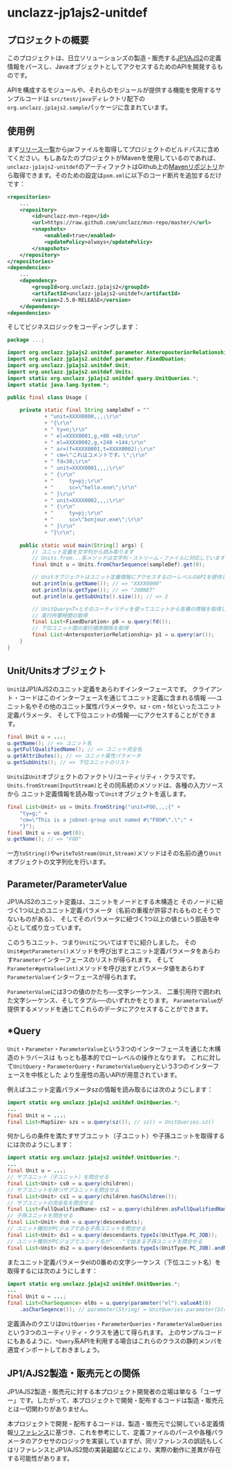 # unclazz-jp1ajs2-unitdef

## プロジェクトの概要

このプロジェクトは、日立ソリューションズの製造・販売する[JP1/AJS2](http://www.hitachi-solutions.co.jp/jp1/sp/?cid=aws0004461)の定義情報をパースし、JavaオブジェクトとしてアクセスするためのAPIを開発するものです。

APIを構成するモジュールや、それらのモジュールが提供する機能を使用するサンプルコードは
`src/test/java`ディレクトリ配下の`org.unclazz.jp1ajs2.sample`パッケージに含まれています。

## 使用例

まず[リリース一覧](https://github.com/unclazz/unclazz-jp1ajs2-unitdef/releases)からjarファイルを取得してプロジェクトのビルドパスに含めてください。もしあなたのプロジェクトがMavenを使用しているのであれば、`unclazz-jp1ajs2-unitdef`のアーティファクトはGithub上の[Mavenリポジトリ](https://github.com/unclazz/mvn-repo)から取得できます。そのための設定は`pom.xml`に以下のコード断片を追加するだけです：
```xml
<repositories>
	...
	<repository>
		<id>unclazz-mvn-repo</id>
		<url>https://raw.github.com/unclazz/mvn-repo/master/</url>
		<snapshots>
			<enabled>true</enabled>
			<updatePolicy>always</updatePolicy>
		</snapshots>
	</repository>
</repositories>
<dependencies>
	...
	<dependency>
		<groupId>org.unclazz.jp1ajs2</groupId>
		<artifactId>unclazz-jp1ajs2-unitdef</artifactId>
		<version>2.5.0-RELEASE</version>
	</dependency>
<dependencies>
```

そしてビジネスロジックをコーディングします：
```java
package ...;

import org.unclazz.jp1ajs2.unitdef.parameter.AnteroposteriorRelationship;
import org.unclazz.jp1ajs2.unitdef.parameter.FixedDuation;
import org.unclazz.jp1ajs2.unitdef.Unit;
import org.unclazz.jp1ajs2.unitdef.Units;
import static org.unclazz.jp1ajs2.unitdef.query.UnitQueries.*;
import static java.lang.System.*;

public final class Usage {
	
	private static final String sampleDef = ""
			+ "unit=XXXX0000,,,;\r\n"
			+ "{\r\n"
			+ "	ty=n;\r\n"
			+ "	el=XXXX0001,g,+80 +48;\r\n" 
			+ "	el=XXXX0002,g,+240 +144;\r\n"
			+ "	ar=(f=XXXX0001,t=XXXX0002);\r\n" 
			+ "	cm=\"これはコメントです。\";\r\n"
			+ "	fd=30;\r\n"
			+ "	unit=XXXX0001,,,;\r\n"
			+ "	{\r\n"
			+ "		ty=pj;\r\n"
			+ "		sc=\"hello.exe\";\r\n"
			+ "	}\r\n"
			+ "	unit=XXXX0002,,,;\r\n"
			+ "	{\r\n"
			+ "		ty=pj;\r\n" 
			+ "		sc=\"bonjour.exe\";\r\n"
			+ "	}\r\n"
			+ "}\r\n";
	
	public static void main(String[] args) {
		// ユニット定義を文字列から読み取ります
		// Units.from...系メソッドは文字列・ストリーム・ファイルに対応しています
		final Unit u = Units.fromCharSequence(sampleDef).get(0);

		// Unitオブジェクトはユニット定義情報にアクセスするローレベルのAPIを提供します
		out.println(u.getName()); // => "XXXX0000"
		out.println(u.getType()); // => "JOBNET"
		out.println(u.getSubUnits().size()); // => 2

		// UnitQuery<T>とそのユーティリティを使ってユニットから各種の情報を取得します
		// 実行所要時間の取得
		final List<FixedDuration> p0 = u.query(fd());
		// 下位ユニット間の実行順序関係を取得
		final List<AnteroposteriorRelationship> p1 = u.query(ar());
	}
}

```

## Unit/Unitsオブジェクト

`Unit`はJP1/AJS2のユニット定義をあらわすインターフェースです。
クライアント・コードはこのインターフェースを通じてユニット定義に含まれる情報
──ユニット名やその他のユニット属性パラメータや、sz・cm・fdといったユニット定義パラメータ、
そして下位ユニットの情報──にアクセスすることができます。

```java
final Unit u = ...;
u.getName(); // => ユニット名
u.getFullQualifiedName(); // => ユニット完全名
u.getAttributes(); // => ユニット属性パラメータ
u.getSubUnits(); // => 下位ユニットのリスト
```

`Units`は`Unit`オブジェクトのファクトリ/ユーティリティ・クラスです。
`Units.fromStream(InputStream)`とその同系統のメソッドは、各種の入力ソースから
ユニット定義情報を読み取って`Unit`オブジェクトを返します。

```java
final List<Unit> us = Units.fromString("unit=FOO,,,;{" +
    "ty=g;" + 
    "cm=\"This is a jobnet-group unit named #\"FOO#\".\";" + 
    "}");
final Unit u = us.get(0);
u.getName(); // => "FOO"
```

一方`toString()`や`writeToStream(Unit,Stream)`メソッドはその名前の通り`Unit`オブジェクトの文字列化を行います。

## Parameter/ParameterValue

JP1/AJS2のユニット定義は、ユニットをノードとする木構造と
そのノードに紐づく1つ以上のユニット定義パラメータ（名前の重複が許容されるものとそうでないものがある）、
そしてそのパラメータに紐づく1つ以上の値という部品を中心として成り立っています。

このうちユニット、つまり`Unit`についてはすでに紹介しました。
その`Unit#getParameters()`メソッドを呼び出すとユニット定義パラメータをあらわす`Parameter`インターフェースのリストが得られます。
そして`Parameter#getValue(int)`メソッドを呼び出すとパラメータ値をあらわす`ParameterValue`インターフェースが得られます。

`ParameterValue`には3つの値のかたち──文字シーケンス、
二重引用符で囲われた文字シーケンス、そしてタプル──のいずれかをとります。
`ParameterValue`が提供するメソッドを通じてこれらのデータにアクセスすることができます。

## *Query

`Unit`・`Parameter`・`ParameterValue`という3つのインターフェースを通じた木構造のトラバースは
もっとも基本的でローレベルの操作となります。
これに対して`UnitQuery`・`ParameterQuery`・`ParameterValueQuery`という3つのインターフェースを中核とした
より生産性の高いAPIが用意されています。

例えばユニット定義パラメータszの情報を読み取るには次のようにします：

```java
import static org.unclazz.jp1ajs2.unitdef.UnitQueries.*;
...
final Unit u = ...;
final List<MapSize> szs = u.query(sz()); // sz() = UnitQueries.sz()
```

何かしらの条件を満たすサブユニット（子ユニット）や子孫ユニットを取得するには次のようにします：

```java
import static org.unclazz.jp1ajs2.unitdef.UnitQueries.*;
...
final Unit u = ...;
// サブユニット（子ユニット）を問合せる
final List<Unit> cs0 = u.query(children);
// サブユニットを持つサブユニットを問合せる
final List<Unit> cs1 = u.query(children.hasChildren());
// サブユニットの完全名を問合せる
final List<FullQualifiedName> cs2 = u.query(children.asFullQualifiedName());
// 子孫ユニットを問合せる
final List<Unit> ds0 = u.query(descendants);
// ユニット種別がPCジョブである子孫ユニットを問合せる
final List<Unit> ds1 = u.query(descendants.typeIs(UnitType.PC_JOB));
// ユニット種別がPCジョブでユニット名が"..."で始まる子孫ユニットを問合せる
final List<Unit> ds2 = u.query(descendants.typeIs(UnitType.PC_JOB).andNameStartsWith("..."));
```

またユニット定義パラメータelの0番めの文字シーケンス（下位ユニット名）を取得するには次のようにします：

```java
import static org.unclazz.jp1ajs2.unitdef.UnitQueries.*;
...
final Unit u = ...;
final List<CharSequence> el0s = u.query(parameter("el").valueAt(0)
    .asCharSeqence()); // parameter(String) = UnitQueries.parameter(String)
```

定義済みのクエリは`UnitQueries`・`ParameterQueries`・`ParameterValueQueries`という3つのユーティリティ・クラスを通じて得られます。
上のサンプルコードにもあるように、`*Query`系APIを利用する場合はこれらのクラスの静的メンバを適宜インポートしておきましょう。

## JP1/AJS2製造・販売元との関係

JP1/AJS2製造・販売元に対する本プロジェクト開発者の立場は単なる「ユーザー」です。したがって、本プロジェクトで開発・配布するコードは製造・販売元とは一切関わりがありません。

本プロジェクトで開発・配布するコードは、製造・販売元で公開している定義情報[リファレンス](http://www.hitachi.co.jp/Prod/comp/soft1/manual/pc/d3K2543/AJSO0001.HTM)に基づき、これを参考にして、定義ファイルのパースや各種パラメータのアクセサのロジックを実装していますが、同リファレンスの誤読もしくはリファレンスとJP1/AJS2間の実装齟齬などにより、実際の動作に差異が存在する可能性があります。
